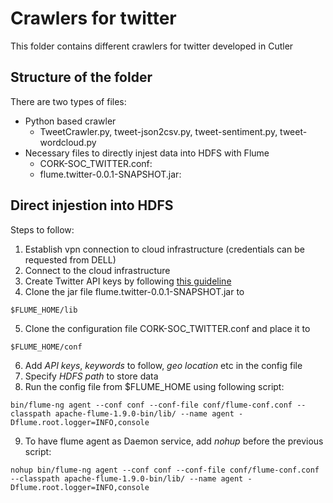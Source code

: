 # Crawlers for twitter

This folder contains different crawlers for twitter developed in Cutler

## Structure of the folder

There are two types of files:

* Python based crawler
  * TweetCrawler.py, tweet-json2csv.py, tweet-sentiment.py, tweet-wordcloud.py
* Necessary files to directly injest data into HDFS with Flume
  * CORK-SOC_TWITTER.conf:
  * flume.twitter-0.0.1-SNAPSHOT.jar:
  
## Direct injestion into HDFS

Steps to follow:

1.	Establish vpn connection to cloud infrastructure (credentials can be requested from DELL)
2.	Connect to the cloud infrastructure
3.	Create Twitter API keys by following [this guideline](https://developer.twitter.com/en/docs/basics/authentication/guides/access-tokens.html)
4.	Clone the jar file flume.twitter-0.0.1-SNAPSHOT.jar to 
```
$FLUME_HOME/lib
```
5.	Clone the configuration file CORK-SOC_TWITTER.conf and place it to 
```
$FLUME_HOME/conf
```
6.	Add *API keys*, *keywords* to follow, *geo location* etc in the config file
7.	Specify *HDFS path* to store data
8.	Run the config file from $FLUME_HOME using following script:
```
bin/flume-ng agent --conf conf --conf-file conf/flume-conf.conf --classpath apache-flume-1.9.0-bin/lib/ --name agent -Dflume.root.logger=INFO,console
```
9.	To have flume agent as Daemon service, add *nohup* before the previous script:
```
nohup bin/flume-ng agent --conf conf --conf-file conf/flume-conf.conf --classpath apache-flume-1.9.0-bin/lib/ --name agent -Dflume.root.logger=INFO,console
```


